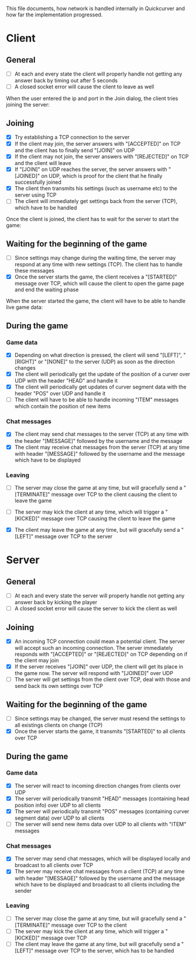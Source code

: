 This file documents, how network is handled internally in Quickcurver and how far the implementation progressed.

# Client

## General
- [ ] At each and every state the client will properly handle not getting any answer back by timing out after 5 seconds
- [ ] A closed socket error will cause the client to leave as well

When the user entered the ip and port in the Join dialog, the client tries joining the server:

## Joining
- [x] Try establishing a TCP connection to the server
- [x] If the client may join, the server answers with "[ACCEPTED]" on TCP and the client has to finally send "[JOIN]" on UDP
- [x] If the client may not join, the server answers with "[REJECTED]" on TCP and the client will leave
- [x] If "[JOIN]" on UDP reaches the server, the server answers with "[JOINED]" on UDP, which is proof for the client that he finally successfully joined
- [x] The client then transmits his settings (such as username etc) to the server using TCP
- [ ] The client will immediately get settings back from the server (TCP), which have to be handled

Once the client is joined, the client has to wait for the server to start the game:

## Waiting for the beginning of the game
- [ ] Since settings may change during the waiting time, the server may respond at any time with new settings (TCP). The client has to handle these messages
- [x] Once the server starts the game, the client receives a "[STARTED]" message over TCP, which will cause the client to open the game page and end the waiting phase

When the server started the game, the client will have to be able to handle live game data:

## During the game
### Game data
- [x] Depending on what direction is pressed, the client will send "[LEFT]", "[RIGHT]" or "[NONE]" to the server (UDP) as soon as the direction changes
- [x] The client will periodically get the update of the position of a curver over UDP with the header "HEAD" and handle it
- [x] The client will periodically get updates of curver segment data with the header "POS" over UDP and handle it
- [ ] The client will have to be able to handle incoming "ITEM" messages which contain the position of new items

### Chat messages
- [x] The client may send chat messages to the server (TCP) at any time with the header "[MESSAGE]" followed by the username and the message
- [x] The client may receive chat messages from the server (TCP) at any time with header "[MESSAGE]" followed by the username and the message which have to be displayed

### Leaving
- [ ] The server may close the game at any time, but will gracefully send a "[TERMINATE]" message over TCP to the client causing the client to leave the game
- [ ] The server may kick the client at any time, which will trigger a "[KICKED]" message over TCP causing the client to leave the game
- [x] The client may leave the game at any time, but will gracefully send a "[LEFT]" message over TCP to the server



# Server

## General
- [ ] At each and every state the server will properly handle not getting any answer back by kicking the player
- [ ] A closed socket error will cause the server to kick the client as well

## Joining
- [x] An incoming TCP connection could mean a potential client. The server will accept such an incoming connection. The server immediately responds with "[ACCEPTED]" or "[REJECTED]" on TCP depending on if the client may join
- [x] If the server receives "[JOIN]" over UDP, the client will get its place in the game now. The server will respond with "[JOINED]" over UDP
- [ ] The server will get settings from the client over TCP, deal with those and send back its own settings over TCP

## Waiting for the beginning of the game
- [ ] Since settings may be changed, the server must resend the settings to all existings clients on change (TCP)
- [x] Once the server starts the game, it transmits "[STARTED]" to all clients over TCP

## During the game
### Game data
- [x] The server will react to incoming direction changes from clients over UDP
- [x] The server will periodically transmit "HEAD" messages (containing head position info) over UDP to all clients
- [x] The server will periodically transmit "POS" messages (containing curver segment data) over UDP to all clients
- [ ] The server will send new items data over UDP to all clients with "ITEM" messages

### Chat messages
- [x] The server may send chat messages, which will be displayed locally and broadcast to all clients over TCP
- [x] The server may receive chat messages from a client (TCP) at any time with header "[MESSAGE]" followed by the username and the message which have to be displayed and broadcast to all clients including the sender

### Leaving
- [ ] The server may close the game at any time, but will gracefully send a "[TERMINATE]" message over TCP to the client
- [ ] The server may kick the client at any time, which will trigger a "[KICKED]" message over TCP
- [ ] The client may leave the game at any time, but will gracefully send a "[LEFT]" message over TCP to the server, which has to be handled

